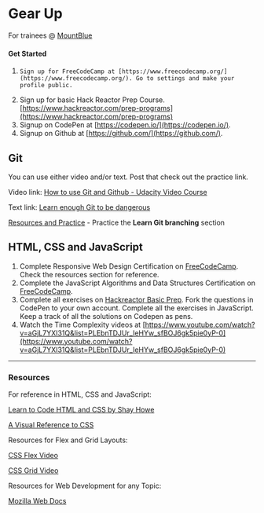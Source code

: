 # Gear Up

For trainees
@ [MountBlue](https://mountblue.io/)

#### Get Started

1.     Sign up for FreeCodeCamp at [https://www.freecodecamp.org/](https://www.freecodecamp.org/). Go to settings and make your profile public.
2. Sign up for basic Hack Reactor Prep Course. [https://www.hackreactor.com/prep-programs](https://www.hackreactor.com/prep-programs)
3. Signup on CodePen at [https://codepen.io/](https://codepen.io/).
4. Signup on Github at [https://github.com/](https://github.com/).

## Git

You can use either video and/or text. Post that check out the practice link.

Video link: [How to use Git and Github - Udacity Video Course](https://in.udacity.com/course/how-to-use-git-and-github--ud775)

Text link: [Learn enough Git to be dangerous](https://www.learnenough.com/git-tutorial)

[Resources and Practice](https://try.github.io) - Practice the **Learn Git branching** section

## HTML, CSS and JavaScript

1. Complete Responsive Web Design Certification on [FreeCodeCamp](https://learn.freecodecamp.org/). Check the resources section for reference. 
2. Complete the JavaScript Algorithms and Data Structures Certification on [FreeCodeCamp](https://learn.freecodecamp.org/).
3. Complete all exercises on [Hackreactor Basic Prep](https://www.hackreactor.com/prep-programs/). Fork the questions in CodePen to your own account. Complete all the exercises in JavaScript. Keep a track of all the solutions on Codepen as pens.
4. Watch the Time Complexity videos at [https://www.youtube.com/watch?v=aGjL7YXI31Q&list=PLEbnTDJUr_IeHYw_sfBOJ6gk5pie0yP-0](https://www.youtube.com/watch?v=aGjL7YXI31Q&list=PLEbnTDJUr_IeHYw_sfBOJ6gk5pie0yP-0)

----

### Resources

For reference in HTML, CSS and JavaScript:

[Learn to Code HTML and CSS by Shay Howe](https://learn.shayhowe.com/)

[A Visual Reference to CSS](https://cssreference.io/)

Resources for Flex and Grid Layouts:

[CSS Flex Video](https://www.youtube.com/watch?v=JJSoEo8JSnc)

[CSS Grid Video](https://www.youtube.com/watch?v=jV8B24rSN5o)

Resources for Web Development for any Topic:

[Mozilla Web Docs](https://developer.mozilla.org/en-US/)